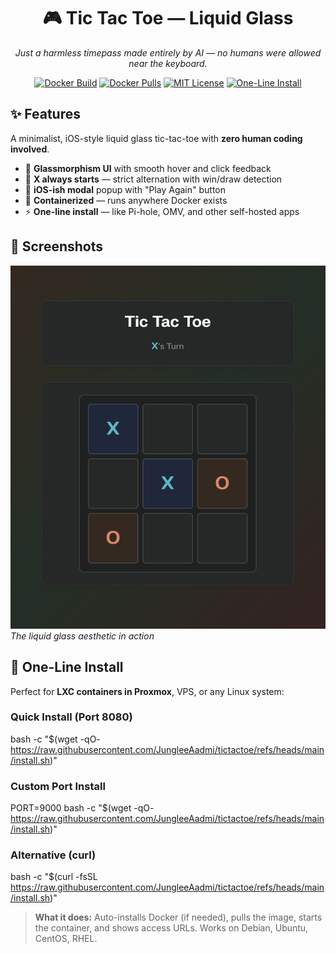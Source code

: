 <div align="center">

# 🎮 Tic Tac Toe — Liquid Glass

*Just a harmless timepass made entirely by AI — no humans were allowed near the keyboard.*

[![Docker Build](https://img.shields.io/github/actions/workflow/status/JungleeAadmi/tictactoe/docker.yml?branch=main&logo=github&label=Docker%20Build)](https://github.com/JungleeAadmi/tictactoe/actions)
[![Docker Pulls](https://img.shields.io/badge/docker-ghcr.io%2Fjungleeaadmi%2Ftictactoe-blue?logo=docker)](https://github.com/JungleeAadmi/tictactoe/pkgs/container/tictactoe)
[![MIT License](https://img.shields.io/badge/license-MIT-green.svg)](LICENSE)
[![One-Line Install](https://img.shields.io/badge/install-one%20command-brightgreen.svg)](#-one-line-install)

</div>

## ✨ Features

A minimalist, iOS-style liquid glass tic-tac-toe with **zero human coding involved**.

- 🌟 **Glassmorphism UI** with smooth hover and click feedback
- 🎯 **X always starts** — strict alternation with win/draw detection  
- 📱 **iOS-ish modal** popup with "Play Again" button
- 🐳 **Containerized** — runs anywhere Docker exists
- ⚡ **One-line install** — like Pi-hole, OMV, and other self-hosted apps

## 📸 Screenshots

![Game Screenshot](IMAGES/Screenshots/tictactoe-game-screenshot.png)
*The liquid glass aesthetic in action*

## 🚀 One-Line Install

Perfect for **LXC containers in Proxmox**, VPS, or any Linux system:

### Quick Install (Port 8080)
bash -c "$(wget -qO- https://raw.githubusercontent.com/JungleeAadmi/tictactoe/refs/heads/main/install.sh)"

### Custom Port Install

PORT=9000 bash -c "$(wget -qO- https://raw.githubusercontent.com/JungleeAadmi/tictactoe/refs/heads/main/install.sh)"

### Alternative (curl)

bash -c "$(curl -fsSL https://raw.githubusercontent.com/JungleeAadmi/tictactoe/refs/heads/main/install.sh)"

> **What it does:** Auto-installs Docker (if needed), pulls the image, starts the container, and shows access URLs. Works on Debian, Ubuntu, CentOS, RHEL.

